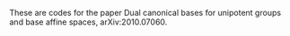 These are codes for the paper Dual canonical bases for unipotent groups and base affine spaces, arXiv:2010.07060.
